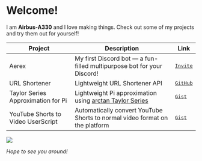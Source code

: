 # Welcome!
I am **Airbus-A330** and I love making things. Check out some of my projects and try them out for yourself!

| **Project**                        | **Description**                                                                                                                   | **Link**                                                                                                                             |
|------------------------------------|-----------------------------------------------------------------------------------------------------------------------------------|--------------------------------------------------------------------------------------------------------------------------------------|
| Aerex                              | My first Discord bot — a fun-filled multipurpose bot for your Discord!                                                            | <kbd>[Invite](https://discord.com/oauth2/authorize?client_id=563186108712878090&permissions=4026924119&scope=bot%20applications.commands)</kbd> 
| URL Shortener                      | Lightweight URL Shortener API                                                                                                     | <kbd>[GitHub](https://github.com/Airbus-A330/url-shortener)</kbd>                                                                               |
| Taylor Series Approximation for Pi | Lightweight Pi approximation using [arctan Taylor Series](https://www.wolframalpha.com/input?i=taylor+expansion+of+arctan%28x%29) | <kbd>[Gist](https://gist.github.com/Airbus-A330/a2570af85659001ae605502cd9ee0e1b)</kbd>                                                         |
| YouTube Shorts to Video UserScript | Automatically convert YouTube Shorts to normal video format on the platform                                                       | <kbd>[Gist](https://gist.github.com/Airbus-A330/b6849fd9fe842d008bd9bc32b3f4a63d)</kbd>                                                         |

![](https://github-profile-summary-cards.vercel.app/api/cards/profile-details?username=Airbus-A330&theme=transparent)

*Hope to see you around!*
